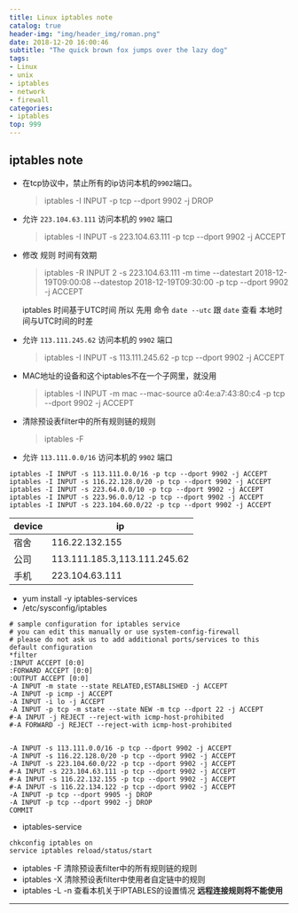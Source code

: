 ```yaml
---
title: Linux iptables note
catalog: true
header-img: "img/header_img/roman.png"
date: 2018-12-20 16:00:46
subtitle: "The quick brown fox jumps over the lazy dog"
tags:
- Linux
- unix
- iptables
- network
- firewall
categories:
- iptables
top: 999
---
```


## iptables note

- 在tcp协议中，禁止所有的ip访问本机的`9902`端口。
    > iptables -I INPUT -p tcp --dport 9902 -j DROP
- 允许 `223.104.63.111` 访问本机的 `9902` 端口
    > iptables -I INPUT -s 223.104.63.111 -p tcp --dport 9902 -j ACCEPT
- 修改 规则 时间有效期
    > iptables -R INPUT 2 -s 223.104.63.111 -m time --datestart 2018-12-19T09:00:08 --datestop 2018-12-19T09:30:00 -p tcp --dport 9902 -j ACCEPT

    iptables 时间基于UTC时间 所以 先用 命令 `date --utc` 跟 `date` 查看 本地时间与UTC时间的时差

- 允许 `113.111.245.62` 访问本机的 `9902` 端口
    > iptables -I INPUT -s 113.111.245.62 -p tcp --dport 9902 -j ACCEPT

- MAC地址的设备和这个iptables不在一个子网里，就没用
    > iptables -I INPUT -m mac --mac-source a0:4e:a7:43:80:c4 -p tcp --dport 9902 -j ACCEPT

- 清除预设表filter中的所有规则链的规则  
    > iptables -F

- 允许 `113.111.0.0/16` 访问本机的 `9902` 端口

```shell
iptables -I INPUT -s 113.111.0.0/16 -p tcp --dport 9902 -j ACCEPT
iptables -I INPUT -s 116.22.128.0/20 -p tcp --dport 9902 -j ACCEPT
iptables -I INPUT -s 223.64.0.0/10 -p tcp --dport 9902 -j ACCEPT
iptables -I INPUT -s 223.96.0.0/12 -p tcp --dport 9902 -j ACCEPT
iptables -I INPUT -s 223.104.60.0/22 -p tcp --dport 9902 -j ACCEPT
```

|   device  |   ip  |
|   ---     |   --- |
|   宿舍    |   116.22.132.155  |
|   公司    |   113.111.185.3,113.111.245.62    |
|   手机    |   223.104.63.111  |

- yum install -y iptables-services
- /etc/sysconfig/iptables

```config
# sample configuration for iptables service
# you can edit this manually or use system-config-firewall
# please do not ask us to add additional ports/services to this default configuration
*filter
:INPUT ACCEPT [0:0]
:FORWARD ACCEPT [0:0]
:OUTPUT ACCEPT [0:0]
-A INPUT -m state --state RELATED,ESTABLISHED -j ACCEPT
-A INPUT -p icmp -j ACCEPT
-A INPUT -i lo -j ACCEPT
-A INPUT -p tcp -m state --state NEW -m tcp --dport 22 -j ACCEPT
#-A INPUT -j REJECT --reject-with icmp-host-prohibited
#-A FORWARD -j REJECT --reject-with icmp-host-prohibited


-A INPUT -s 113.111.0.0/16 -p tcp --dport 9902 -j ACCEPT
-A INPUT -s 116.22.128.0/20 -p tcp --dport 9902 -j ACCEPT
-A INPUT -s 223.104.60.0/22 -p tcp --dport 9902 -j ACCEPT
#-A INPUT -s 223.104.63.111 -p tcp --dport 9902 -j ACCEPT
#-A INPUT -s 116.22.132.155 -p tcp --dport 9902 -j ACCEPT
#-A INPUT -s 116.22.134.122 -p tcp --dport 9902 -j ACCEPT
-A INPUT -p tcp --dport 9905 -j DROP
-A INPUT -p tcp --dport 9902 -j DROP
COMMIT
```

- iptables-service

```shell
chkconfig iptables on
service iptables reload/status/start
```

- iptables -F 清除预设表filter中的所有规则链的规则
- iptables -X 清除预设表filter中使用者自定链中的规则
- iptables -L -n 查看本机关于IPTABLES的设置情况 **远程连接规则将不能使用**

---
